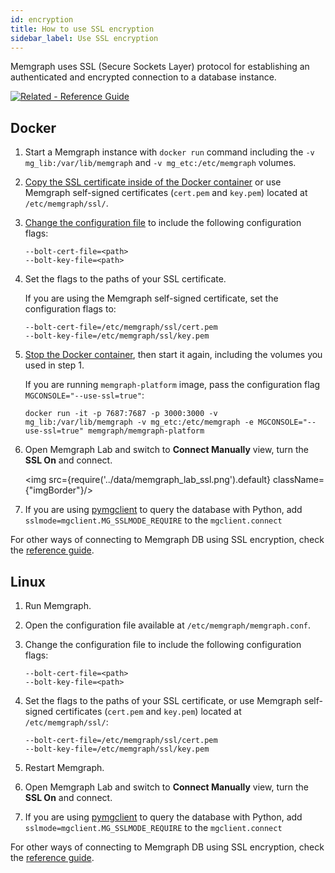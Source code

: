 ```yaml
---
id: encryption
title: How to use SSL encryption
sidebar_label: Use SSL encryption
---
```


Memgraph uses SSL (Secure Sockets Layer) protocol for establishing an
authenticated and encrypted connection to a database instance.

[![Related - Reference
Guide](https://img.shields.io/static/v1?label=Related&message=Reference%20Guide&color=yellow&style=for-the-badge)](/reference-guide/encryption.md)

## Docker

1. Start a Memgraph instance with `docker run` command including the `-v
   mg_lib:/var/lib/memgraph` and `-v mg_etc:/etc/memgraph` volumes.

2. [Copy the SSL certificate inside of the Docker
   container](/memgraph/how-to-work-with-docker#how-to-copy-files-from-and-to-a-docker-container)
   or use Memgraph self-signed certificates (`cert.pem` and `key.pem`) located
   at `/etc/memgraph/ssl/`.

3. [Change the configuration file](/memgraph/how-to-guides/config-logs#file) to
   include the following configuration flags:

   ```
   --bolt-cert-file=<path>
   --bolt-key-file=<path>
   ```

4. Set the flags to the paths of your SSL certificate.

   If you are using the Memgraph self-signed certificate, set the configuration
   flags to:

   ```
   --bolt-cert-file=/etc/memgraph/ssl/cert.pem
   --bolt-key-file=/etc/memgraph/ssl/key.pem
   ```

5. [Stop the Docker container](/memgraph/how-to-work-with-docker#stop-image),
   then start it again, including the volumes you used in step 1.

   If you are running `memgraph-platform` image, pass the configuration flag
   <code>MGCONSOLE="--use-ssl=true"</code>:

   ```
   docker run -it -p 7687:7687 -p 3000:3000 -v mg_lib:/var/lib/memgraph -v mg_etc:/etc/memgraph -e MGCONSOLE="--use-ssl=true" memgraph/memgraph-platform
   ```

6. Open Memgraph Lab and switch to **Connect Manually** view, turn the **SSL
   On** and connect.

   <img src={require('../data/memgraph_lab_ssl.png').default} className={"imgBorder"}/>

7. If you are using [pymgclient](https://github.com/memgraph/pymgclient) to
   query the database with Python, add `sslmode=mgclient.MG_SSLMODE_REQUIRE` to
   the `mgclient.connect`

For other ways of connecting to Memgraph DB using SSL encryption, check the
[reference guide](/reference-guide/encryption.md).

## Linux

1. Run Memgraph.

2. Open the configuration file available at `/etc/memgraph/memgraph.conf`.

3. Change the configuration file to include the following configuration flags:

   ```
   --bolt-cert-file=<path>
   --bolt-key-file=<path>
   ```

5. Set the flags to the paths of your SSL certificate, or use Memgraph
   self-signed certificates (`cert.pem` and `key.pem`) located at
   `/etc/memgraph/ssl/`:

   ```
   --bolt-cert-file=/etc/memgraph/ssl/cert.pem
   --bolt-key-file=/etc/memgraph/ssl/key.pem
   ```

4. Restart Memgraph.

5. Open Memgraph Lab and switch to **Connect Manually** view, turn the **SSL
   On** and connect.

6. If you are using [pymgclient](https://github.com/memgraph/pymgclient) to
   query the database with Python, add `sslmode=mgclient.MG_SSLMODE_REQUIRE` to
   the `mgclient.connect`

For other ways of connecting to Memgraph DB using SSL encryption, check the
[reference guide](/reference-guide/encryption.md).
